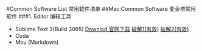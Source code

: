 #Common Software List 常用软件清单
##Mac Common Software 麦金塔常用软件
###1. Editor 编辑工具
* Sublime Text 3(Build 3065) [Downlod 官网下载](http://c758482.r82.cf2.rackcdn.com/Sublime%20Text%20Build%203065.dmg) [破解1(有效)](https://github.com/RenQilei/Common-List/blob/master/sublime_text_3_build3065_license_key_1.md) [破解2(有效)](https://github.com/RenQilei/Common-List/blob/master/sublime_text_3_build3065_license_key_2.md)
* Coda
* Mou (Markdown)